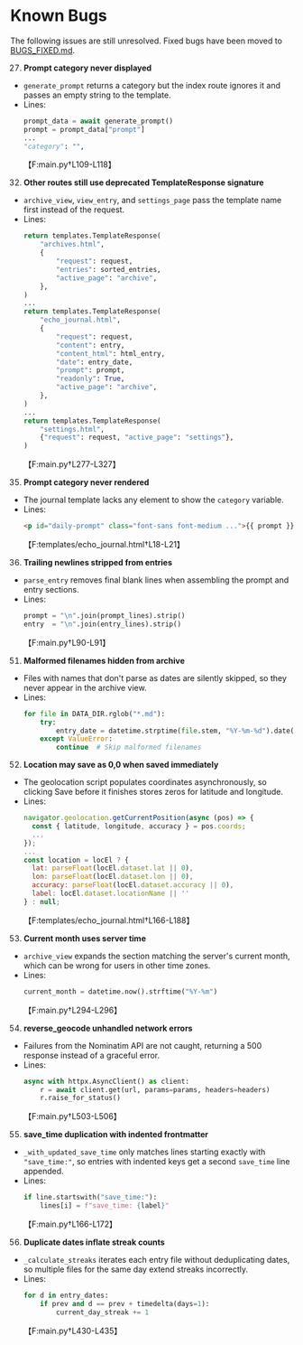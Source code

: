 # Known Bugs

The following issues are still unresolved. Fixed bugs have been moved to [BUGS_FIXED.md](BUGS_FIXED.md).

27. **Prompt category never displayed**
   - `generate_prompt` returns a category but the index route ignores it and passes an empty string to the template.
   - Lines:
     ```python
     prompt_data = await generate_prompt()
     prompt = prompt_data["prompt"]
     ...
     "category": "",
     ```
     【F:main.py†L109-L118】


32. **Other routes still use deprecated TemplateResponse signature**
   - `archive_view`, `view_entry`, and `settings_page` pass the template name first instead of the request.
   - Lines:
     ```python
     return templates.TemplateResponse(
         "archives.html",
         {
             "request": request,
             "entries": sorted_entries,
             "active_page": "archive",
         },
     )
     ...
     return templates.TemplateResponse(
         "echo_journal.html",
         {
             "request": request,
             "content": entry,
             "content_html": html_entry,
             "date": entry_date,
             "prompt": prompt,
             "readonly": True,
             "active_page": "archive",
         },
     )
     ...
     return templates.TemplateResponse(
         "settings.html",
         {"request": request, "active_page": "settings"},
     )
     ```
     【F:main.py†L277-L327】

35. **Prompt category never rendered**
   - The journal template lacks any element to show the `category` variable.
   - Lines:
     ```html
     <p id="daily-prompt" class="font-sans font-medium ...">{{ prompt }}</p>
     ```
     【F:templates/echo_journal.html†L18-L21】

36. **Trailing newlines stripped from entries**
   - `parse_entry` removes final blank lines when assembling the prompt and entry sections.
   - Lines:
     ```python
     prompt = "\n".join(prompt_lines).strip()
     entry  = "\n".join(entry_lines).strip()
     ```
     【F:main.py†L90-L91】



51. **Malformed filenames hidden from archive**
   - Files with names that don't parse as dates are silently skipped, so they never appear in the archive view.
   - Lines:
     ```python
     for file in DATA_DIR.rglob("*.md"):
         try:
             entry_date = datetime.strptime(file.stem, "%Y-%m-%d").date()
         except ValueError:
             continue  # Skip malformed filenames
     ```

52. **Location may save as 0,0 when saved immediately**
   - The geolocation script populates coordinates asynchronously, so clicking
     Save before it finishes stores zeros for latitude and longitude.
   - Lines:
     ```javascript
     navigator.geolocation.getCurrentPosition(async (pos) => {
       const { latitude, longitude, accuracy } = pos.coords;
       ...
     });
     ...
     const location = locEl ? {
       lat: parseFloat(locEl.dataset.lat || 0),
       lon: parseFloat(locEl.dataset.lon || 0),
       accuracy: parseFloat(locEl.dataset.accuracy || 0),
       label: locEl.dataset.locationName || ''
     } : null;
     ```
     【F:templates/echo_journal.html†L166-L188】

53. **Current month uses server time**
   - `archive_view` expands the section matching the server's current month,
     which can be wrong for users in other time zones.
   - Lines:
     ```python
     current_month = datetime.now().strftime("%Y-%m")
     ```
     【F:main.py†L294-L296】

54. **reverse_geocode unhandled network errors**
   - Failures from the Nominatim API are not caught, returning a 500 response
     instead of a graceful error.
   - Lines:
     ```python
     async with httpx.AsyncClient() as client:
         r = await client.get(url, params=params, headers=headers)
         r.raise_for_status()
     ```
     【F:main.py†L503-L506】

55. **save_time duplication with indented frontmatter**
   - `_with_updated_save_time` only matches lines starting exactly with
     `"save_time:"`, so entries with indented keys get a second `save_time`
     line appended.
   - Lines:
     ```python
     if line.startswith("save_time:"):
         lines[i] = f"save_time: {label}"
     ```
     【F:main.py†L166-L172】

56. **Duplicate dates inflate streak counts**
   - `_calculate_streaks` iterates each entry file without deduplicating dates,
     so multiple files for the same day extend streaks incorrectly.
   - Lines:
     ```python
     for d in entry_dates:
         if prev and d == prev + timedelta(days=1):
             current_day_streak += 1
     ```
     【F:main.py†L430-L435】


